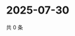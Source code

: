 # 2025-07-30

共 0 条

<!-- BEGIN ZHIHUQUESTIONS -->
<!-- 最后更新时间 Wed Jul 30 2025 20:25:05 GMT+0800 (China Standard Time) -->

<!-- END ZHIHUQUESTIONS -->
